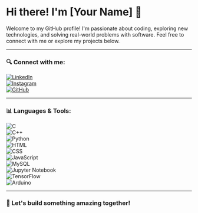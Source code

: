 # Hi there! I'm [Your Name] 👋

Welcome to my GitHub profile! I'm passionate about coding, exploring new technologies, and solving real-world problems with software. Feel free to connect with me or explore my projects below.

---

### 🔍 Connect with me:

[![LinkedIn](https://img.shields.io/badge/-LinkedIn-blue?style=flat-square&logo=linkedin)](your-linkedin-url)  
[![Instagram](https://img.shields.io/badge/-Instagram-pink?style=flat-square&logo=instagram)](your-instagram-url)  
[![GitHub](https://img.shields.io/badge/-GitHub-black?style=flat-square&logo=github)](your-github-url)

---

### 📊 Languages & Tools:

![C](https://img.shields.io/badge/-C-blue?style=flat-square&logo=c)  
![C++](https://img.shields.io/badge/-C++-00599C?style=flat-square&logo=c%2B%2B)  
![Python](https://img.shields.io/badge/-Python-3776AB?style=flat-square&logo=python)  
![HTML](https://img.shields.io/badge/-HTML5-E34F26?style=flat-square&logo=html5)  
![CSS](https://img.shields.io/badge/-CSS3-1572B6?style=flat-square&logo=css3)  
![JavaScript](https://img.shields.io/badge/-JavaScript-F7DF1E?style=flat-square&logo=javascript)  
![MySQL](https://img.shields.io/badge/-MySQL-4479A1?style=flat-square&logo=mysql)  
![Jupyter Notebook](https://img.shields.io/badge/-Jupyter-F37626?style=flat-square&logo=jupyter)  
![TensorFlow](https://img.shields.io/badge/-TensorFlow-FF6F00?style=flat-square&logo=tensorflow)  
![Arduino](https://img.shields.io/badge/-Arduino-00979D?style=flat-square&logo=arduino)

---

### 🚀 Let's build something amazing together!


